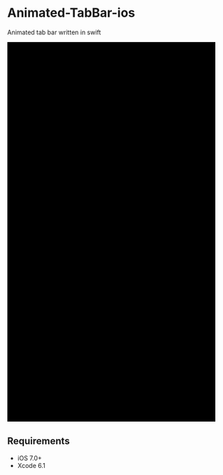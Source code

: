 # Animated-TabBar-ios
Animated tab bar written in swift 


![screens](https://raw.githubusercontent.com/OtkurBiz/Animated-TabBar-ios-/master/screen_shot/EYTabBar2.gif)

## Requirements

- iOS 7.0+
- Xcode 6.1
